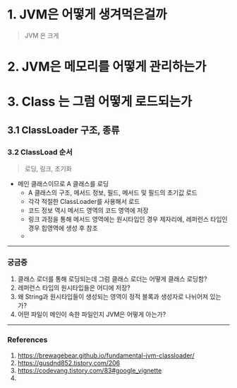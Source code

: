 
# 1. JVM은 어떻게 생겨먹은걸까

> JVM 은 크게 

# 2. JVM은 메모리를 어떻게 관리하는가


# 3. Class 는 그럼 어떻게 로드되는가
## 3.1 ClassLoader 구조, 종류


### 3.2 ClassLoad 순서
> 로딩, 링크, 초기화

- 메인 클래스이므로 A 클래스를 로딩
	- A 클래스의 구조, 메서드 정보, 필드, 메서드 및 필드의 초기값 로드
	- 각각 적절한 ClassLoader를 사용해서 로드
	- 코드 정보 역시 메서드 영역의 코드 영역에 저장
	- 링크 과정을 통해 메서드 영역에는 원시타입인 경우 제자리에, 레퍼런스 타입인 경우 힙영역에 생성 후 참조
	- 

--- 
### 궁금증

1. 클래스 로더를 통해 로딩되는데 그럼 클래스 로더는 어떻게 클래스 로딩함?
2. 레퍼런스 타입의 원시타입들은 어디에 저장?
3. 왜 String과 원시타입들이 생성되는 영역이 정적 블록과 생성자로 나뉘어져 있는가?
4. 어떤 파일이 메인이 속한 파일인지 JVM은 어떻게 아는가?


---
### References
1. https://brewagebear.github.io/fundamental-jvm-classloader/
2. https://gusdnd852.tistory.com/206
3. https://codevang.tistory.com/83#google_vignette
4. 
